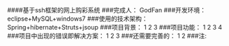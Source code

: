 ####基于ssh框架的网上购彩系统
###完成人：
GodFan
###开发环境：
eclipse+MySQL+windows7
###使用的技术架构：
Spring+hibernate+Struts+jsoup
###项目背景：
1
2
3
###项目功能：
1
2
3
4
###项目中出现的错误即解决方案：
1
2
3
###还需要完善的：
1
2
###注:


